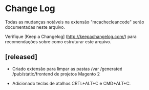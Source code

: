 # Change Log

Todas as mudanças notáveis ​​na extensão "mcachecleancode" serão documentadas neste arquivo.

Verifique [Keep a Changelog] (http://keepachangelog.com/) para recomendações sobre como estruturar este arquivo.

## [released]

- Criado extensão para limpar as pastas /var /generated /pub/static/frontend de projetos Magento 2

- Adicionado teclas de atalhos CRTL+ALT+C e CMD+ALT+C.
